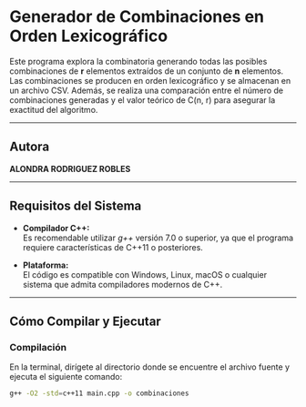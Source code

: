 # Generador de Combinaciones en Orden Lexicográfico

Este programa explora la combinatoria generando todas las posibles combinaciones de **r** elementos extraídos de un conjunto de **n** elementos. Las combinaciones se producen en orden lexicográfico y se almacenan en un archivo CSV. Además, se realiza una comparación entre el número de combinaciones generadas y el valor teórico de C(n, r) para asegurar la exactitud del algoritmo.

---

## Autora

**ALONDRA RODRIGUEZ ROBLES**

---

## Requisitos del Sistema

- **Compilador C++:**  
  Es recomendable utilizar *g++* versión 7.0 o superior, ya que el programa requiere características de C++11 o posteriores.

- **Plataforma:**  
  El código es compatible con Windows, Linux, macOS o cualquier sistema que admita compiladores modernos de C++.

---

## Cómo Compilar y Ejecutar

### Compilación

En la terminal, dirígete al directorio donde se encuentre el archivo fuente y ejecuta el siguiente comando:

```bash
g++ -O2 -std=c++11 main.cpp -o combinaciones
